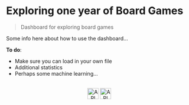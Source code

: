 # Exploring one year of Board Games
 
> Dashboard for exploring board games

Some info here about how to use the dashboard...

**To do**:
* Make sure you can load in your own file
* Additional statistics
* Perhaps some machine learning... 

<div align="center">
  <br>
  <img src="https://img.shields.io/badge/MADE%20WITH-PYTHON%20-red?style=for-the-badge"
      alt="API stability" height="30"/>
  <img src="https://img.shields.io/badge/SERVED%20WITH-Heroku-blue?style=for-the-badge"
      alt="API stability" height="30"/>
</div>

